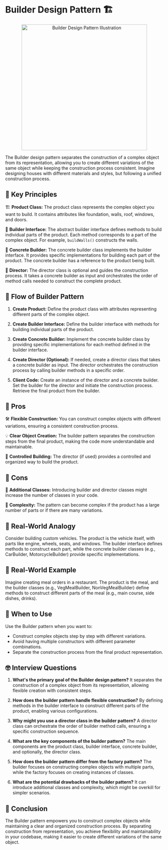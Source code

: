 # Builder Design Pattern 🏗️

<p align="center">
  <img src="https://refactoring.guru/images/patterns/content/builder/builder-en.png" alt="Builder Design Pattern Illustration" width="400">
</p>

The Builder design pattern separates the construction of a complex object from its representation, allowing you to create different variations of the same object while keeping the construction process consistent. Imagine designing houses with different materials and styles, but following a unified construction process.

## 🔧 Key Principles

🏗️ **Product Class:** The product class represents the complex object you want to build. It contains attributes like foundation, walls, roof, windows, and doors.

🔧 **Builder Interface:** The abstract builder interface defines methods to build individual parts of the product. Each method corresponds to a part of the complex object. For example, `buildWalls()` constructs the walls.

🔨 **Concrete Builder:** The concrete builder class implements the builder interface. It provides specific implementations for building each part of the product. The concrete builder has a reference to the product being built.

👷 **Director:** The director class is optional and guides the construction process. It takes a concrete builder as input and orchestrates the order of method calls needed to construct the complete product.

## 🚀 Flow of Builder Pattern

1. **Create Product:** Define the product class with attributes representing different parts of the complex object.

2. **Create Builder Interface:** Define the builder interface with methods for building individual parts of the product.

3. **Create Concrete Builder:** Implement the concrete builder class by providing specific implementations for each method defined in the builder interface.

4. **Create Director (Optional):** If needed, create a director class that takes a concrete builder as input. The director orchestrates the construction process by calling builder methods in a specific order.

5. **Client Code:** Create an instance of the director and a concrete builder. Set the builder for the director and initiate the construction process. Retrieve the final product from the builder.

## 🌟 Pros

🛠️ **Flexible Construction:** You can construct complex objects with different variations, ensuring a consistent construction process.

💡 **Clear Object Creation:** The builder pattern separates the construction steps from the final product, making the code more understandable and maintainable.

👷 **Controlled Building:** The director (if used) provides a controlled and organized way to build the product.

## 🛑 Cons

🏢 **Additional Classes:** Introducing builder and director classes might increase the number of classes in your code.

🔌 **Complexity:** The pattern can become complex if the product has a large number of parts or if there are many variations.

## 🚀 Real-World Analogy

Consider building custom vehicles. The product is the vehicle itself, with parts like engine, wheels, seats, and windows. The builder interface defines methods to construct each part, while the concrete builder classes (e.g., CarBuilder, MotorcycleBuilder) provide specific implementations.

## 💼 Real-World Example

Imagine creating meal orders in a restaurant. The product is the meal, and the builder classes (e.g., VegMealBuilder, NonVegMealBuilder) define methods to construct different parts of the meal (e.g., main course, side dishes, drinks).

## 🤔 When to Use

Use the Builder pattern when you want to:

- Construct complex objects step by step with different variations.
- Avoid having multiple constructors with different parameter combinations.
- Separate the construction process from the final product representation.

## 🤓 Interview Questions

1. **What's the primary goal of the Builder design pattern?**
   It separates the construction of a complex object from its representation, allowing flexible creation with consistent steps.

2. **How does the builder pattern handle flexible construction?**
   By defining methods in the builder interface to construct different parts of the product, enabling various configurations.

3. **Why might you use a director class in the builder pattern?**
   A director class can orchestrate the order of builder method calls, ensuring a specific construction sequence.

4. **What are the key components of the builder pattern?**
   The main components are the product class, builder interface, concrete builder, and optionally, the director class.

5. **How does the builder pattern differ from the factory pattern?**
   The builder focuses on constructing complex objects with multiple parts, while the factory focuses on creating instances of classes.

6. **What are the potential drawbacks of the builder pattern?**
   It can introduce additional classes and complexity, which might be overkill for simpler scenarios.

## 🚀 Conclusion

The Builder pattern empowers you to construct complex objects while maintaining a clear and organized construction process. By separating construction from representation, you achieve flexibility and maintainability in your codebase, making it easier to create different variations of the same object.
